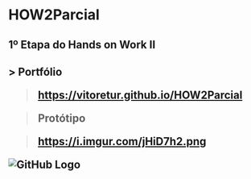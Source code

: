 # HOW2Parcial
<h2>1º Etapa do Hands on Work II<h2>
> Portfólio
  
> https://vitoretur.github.io/HOW2Parcial

> Protótipo
  
> https://i.imgur.com/jHiD7h2.png 
  
![GitHub Logo](https://i.imgur.com/jHiD7h2.png )
